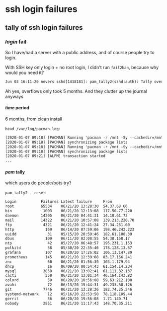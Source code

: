# ssh login failures

## tally of ssh login failures


### _login_ fail

So I have/had a server with a public address,
and of course people try to login.

With SSH key only login + no root login,
I didn't run `fail2ban`, because why would you need it?

```txt
Jun 03 16:11:20 nevers sshd[1418181]: pam_tally2(sshd:auth): Tally overflowed for user root
```

Ah yes, overflows only took 5 months.
And they clutter up the journal anyways

#### _time_ period

6 months, from clean install

`head /var/log/pacman.log`:

```txt
[2020-01-07 09:18] [PACMAN] Running 'pacman -r /mnt -Sy --cachedir=/mnt/var/cache/pacman/pkg --noconfirm base base-devel linux linux-firmware intel-ucode zsh git docker sudo go go-tools htop man-db man-pages neovim python python-neovim prettier reflector exa ripgrep aria2 opemssh zsh-completions kitty-terminfo'
[2020-01-07 09:18] [PACMAN] synchronizing package lists
[2020-01-07 09:18] [PACMAN] Running 'pacman -r /mnt -Sy --cachedir=/mnt/var/cache/pacman/pkg --noconfirm base base-devel linux linux-firmware intel-ucode zsh git docker sudo go go-tools htop man-db man-pages neovim python python-neovim prettier reflector exa ripgrep aria2 openssh zsh-completions kitty-terminfo'
[2020-01-07 09:18] [PACMAN] synchronizing package lists
[2020-01-07 09:21] [ALPM] transaction started
...
```

#### _pam_ tally

which users do people/bots try?

`pam_tally2 --reset`:

```txt
Login           Failures Latest failure     From
root            65534    06/21/20 13:28:30  54.37.68.66
bin              1003    06/21/20 12:13:08  117.50.77.220
daemon          14205    06/21/20 04:41:31  14.18.61.73
mail            14322    06/21/20 10:57:08  139.213.220.70
ftp              4321    06/21/20 12:41:24  27.34.251.60
http              169    06/14/20 07:59:06  198.46.242.223
uuidd              31    05/15/20 20:59:46  182.61.108.39
dbus              109    06/11/20 02:08:55  54.38.158.17
ntp                42    05/27/20 06:48:57  195.231.1.153
polkitd            58    05/30/20 22:35:46  178.128.13.87
grafana           107    06/20/20 17:26:02  106.13.147.89
prometheus        145    06/21/20 12:39:08  83.17.166.241
znc                60    06/21/20 01:56:39  103.1.179.94
dhcp               16    06/09/20 00:54:43  61.154.14.234
mysql            3858    06/21/20 13:02:41  61.111.32.137
cacti             350    06/21/20 13:01:34  46.164.143.82
colord             50    06/20/20 10:56:08  59.63.212.100
avahi              72    06/13/20 15:44:31  49.233.88.126
git              7746    06/21/20 13:28:26  182.74.25.246
systemd-network    12    05/16/20 22:53:50  78.118.109.44
gerrit             56    06/20/20 19:56:08  1.71.140.71
nobody           2851    06/21/20 11:17:43  148.70.35.211
```
